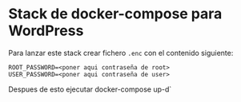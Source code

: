 # Stack de docker-compose para WordPress

Para lanzar este stack crear fichero `.enc` con el contenido siguiente:

```
ROOT_PASSWORD=<poner aqui contraseña de root>
USER_PASSWORD=<poner aqui contraseña de user>
```

Despues de esto ejecutar docker-compose up-d`

